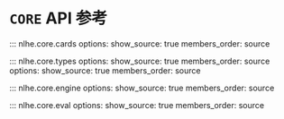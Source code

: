# `CORE` API 参考

::: nlhe.core.cards
    options:
      show_source: true
      members_order: source


::: nlhe.core.types
    options:
      show_source: true
      members_order: source
    options:
      show_source: true
      members_order: source


::: nlhe.core.engine
    options:
      show_source: true
      members_order: source

::: nlhe.core.eval
    options:
      show_source: true
      members_order: source